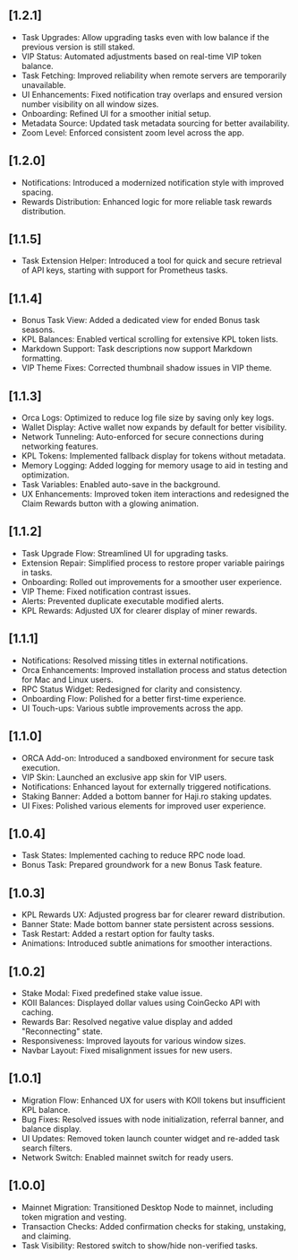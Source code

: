 ## [1.2.1]
- Task Upgrades: Allow upgrading tasks even with low balance if the previous version is still staked.
- VIP Status: Automated adjustments based on real-time VIP token balance.
- Task Fetching: Improved reliability when remote servers are temporarily unavailable.
- UI Enhancements: Fixed notification tray overlaps and ensured version number visibility on all window sizes.
- Onboarding: Refined UI for a smoother initial setup.
- Metadata Source: Updated task metadata sourcing for better availability.
- Zoom Level: Enforced consistent zoom level across the app.

## [1.2.0]
- Notifications: Introduced a modernized notification style with improved spacing.
- Rewards Distribution: Enhanced logic for more reliable task rewards distribution.

## [1.1.5]
- Task Extension Helper: Introduced a tool for quick and secure retrieval of API keys, starting with support for Prometheus tasks.

## [1.1.4]
- Bonus Task View: Added a dedicated view for ended Bonus task seasons.
- KPL Balances: Enabled vertical scrolling for extensive KPL token lists.
- Markdown Support: Task descriptions now support Markdown formatting.
- VIP Theme Fixes: Corrected thumbnail shadow issues in VIP theme.

## [1.1.3]
- Orca Logs: Optimized to reduce log file size by saving only key logs.
- Wallet Display: Active wallet now expands by default for better visibility.
- Network Tunneling: Auto-enforced for secure connections during networking features.
- KPL Tokens: Implemented fallback display for tokens without metadata.
- Memory Logging: Added logging for memory usage to aid in testing and optimization.
- Task Variables: Enabled auto-save in the background.
- UX Enhancements: Improved token item interactions and redesigned the Claim Rewards button with a glowing animation.

## [1.1.2]
- Task Upgrade Flow: Streamlined UI for upgrading tasks.
- Extension Repair: Simplified process to restore proper variable pairings in tasks.
- Onboarding: Rolled out improvements for a smoother user experience.
- VIP Theme: Fixed notification contrast issues.
- Alerts: Prevented duplicate executable modified alerts.
- KPL Rewards: Adjusted UX for clearer display of miner rewards.

## [1.1.1]
- Notifications: Resolved missing titles in external notifications.
- Orca Enhancements: Improved installation process and status detection for Mac and Linux users.
- RPC Status Widget: Redesigned for clarity and consistency.
- Onboarding Flow: Polished for a better first-time experience.
- UI Touch-ups: Various subtle improvements across the app.

## [1.1.0]
- ORCA Add-on: Introduced a sandboxed environment for secure task execution.
- VIP Skin: Launched an exclusive app skin for VIP users.
- Notifications: Enhanced layout for externally triggered notifications.
- Staking Banner: Added a bottom banner for Haji.ro staking updates.
- UI Fixes: Polished various elements for improved user experience.

## [1.0.4] 
- Task States: Implemented caching to reduce RPC node load.
- Bonus Task: Prepared groundwork for a new Bonus Task feature.

## [1.0.3]
- KPL Rewards UX: Adjusted progress bar for clearer reward distribution.
- Banner State: Made bottom banner state persistent across sessions.
- Task Restart: Added a restart option for faulty tasks.
- Animations: Introduced subtle animations for smoother interactions.

## [1.0.2]
- Stake Modal: Fixed predefined stake value issue.
- KOII Balances: Displayed dollar values using CoinGecko API with caching.
- Rewards Bar: Resolved negative value display and added "Reconnecting" state.
- Responsiveness: Improved layouts for various window sizes.
- Navbar Layout: Fixed misalignment issues for new users.

## [1.0.1]
- Migration Flow: Enhanced UX for users with KOII tokens but insufficient KPL balance.
- Bug Fixes: Resolved issues with node initialization, referral banner, and balance display.
- UI Updates: Removed token launch counter widget and re-added task search filters.
- Network Switch: Enabled mainnet switch for ready users.

## [1.0.0]
- Mainnet Migration: Transitioned Desktop Node to mainnet, including token migration and vesting.
- Transaction Checks: Added confirmation checks for staking, unstaking, and claiming.
- Task Visibility: Restored switch to show/hide non-verified tasks.
